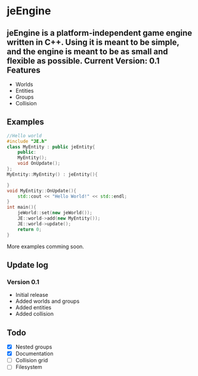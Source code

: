 jeEngine
========
jeEngine is a platform-independent game engine written in C++.
Using it is meant to be simple, and the engine is meant to be as small and flexible as possible.
Current Version: 0.1
Features
--------
- Worlds
- Entities
- Groups
- Collision

Examples
--------
```C++
//Hello world
#include "JE.h"
class MyEntity : public jeEntity{
	public:
	MyEntity();
	void OnUpdate();
};
MyEntity::MyEntity() : jeEntity(){

}
void MyEntity::OnUpdate(){
	std::cout << "Hello World!" << std::endl;
}
int main(){
	jeWorld::set(new jeWorld());
	JE::world->add(new MyEntity());
	JE::world->update();
	return 0;
}
```

More examples comming soon.

Update log
--------
### Version 0.1 ###
- Initial release
- Added worlds and groups
- Added entities
- Added collision

Todo
--------
- [x] Nested groups
- [x] Documentation
- [ ] Collision grid
- [ ] Filesystem
